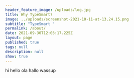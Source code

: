 ```yaml
---
header_feature_image: /uploads/log.jpg
title: Why TypeSmart?
image: ../uploads/screenshot-2021-10-11-at-13.24.15.png
subtitle: "TypeSmart "
permalink: /about/
date: 2021-09-30T12:03:17.225Z
layout: page
published: true
tags: null
description: null
show: true
---
```

hi hello ola hallo wassup
